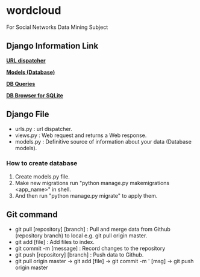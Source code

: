 # wordcloud
For Social Networks Data Mining Subject

## Django Information Link

[**URL dispatcher**](https://docs.djangoproject.com/en/2.0/topics/http/urls/)

[**Models (Database)**](https://docs.djangoproject.com/en/2.0/topics/db/models/)

[**DB Queries**](https://docs.djangoproject.com/en/2.0/topics/db/queries/)

[**DB Browser for SQLite**](http://sqlitebrowser.org)

## Django File

* urls.py : url dispatcher.
* views.py : Web request and returns a Web response.
* models.py :  Definitive source of information about your data (Database models).

### How to create database
  
1. Create models.py file.
2. Make new migrations run "python manage.py makemigrations <app_name>" in shell. 
3. And then run "python manage.py migrate" to apply them.


## Git command

* git pull [repository] [branch]    : Pull and merge data from Github (repository branch) to local e.g. git pull origin master.
* git add  [file]                     : Add files to index.
* git commit -m [message]             : Record changes to the repository
* git push [repository] [branch]    : Push data to Github.
* git pull origin master -> git add [file] -> git commit -m ' [msg] -> git push origin master
